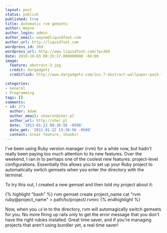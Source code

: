 ```yaml
---
layout: post
status: publish
published: true
title: Automatic rvm gemsets
author: Wayne
author_login: admin
author_email: wayne@liquidfoot.com
author_url: http://liquidfoot.com
wordpress_id: 369
wordpress_url: http://www.liquidfoot.com/?p=369
date: 2010-10-03 08:35:17.000000000 -04:00
image:
  feature: abstract-3.jpg
  credit: dargadgetz
  creditlink: http://www.dargadgetz.com/ios-7-abstract-wallpaper-pack-for-iphone-5-and-ipod-touch-retina/

categories:
- General
- Programming
tags: []
comments:
- id: 271
  author: Adam
  author_email: sheerun@sher.pl
  author_url: http://sher.pl
  date: '2011-01-22 08:36:56 -0500'
  date_gmt: '2011-01-22 15:36:56 -0500'
  content: Great feature, thanks!
---
```

I've been using Ruby version manager (rvm) for a while now, but hadn't really been paying too much attention to its new features. Over the weekend, I ran in to perhaps one of the coolest new features: project-level configurations. Essentially this allows you to set up your Ruby project to automatically switch gemsets when you enter the directory with the terminal.

To try this out, I created a new gemset and then told my project about it:

{% highlight "bash" %}
rvm gemset create project_name
cat "rvm ruby@project_name" > path/to/project/.rvmrc
{% endhighlight %}

Now, when you <code>cd</code> in to the directory, rvm will automagically switch gemsets for you. No more firing up rails only to get the error message that you don't have the right rubies installed. Great time saver, and if you're managing projects that aren't using bundler yet, a real time saver!

